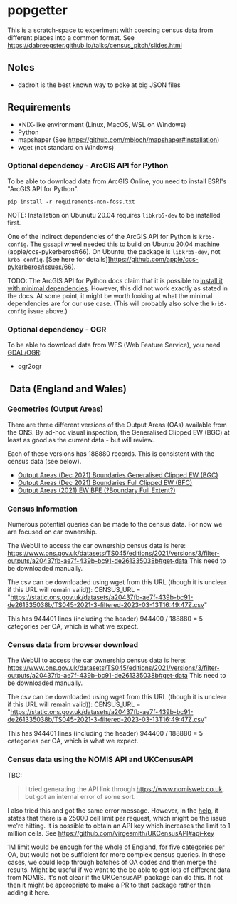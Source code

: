 # popgetter

This is a scratch-space to experiment with coercing census data from different
places into a common format. See
<https://dabreegster.github.io/talks/census_pitch/slides.html>

## Notes

- dadroit is the best known way to poke at big JSON files

## Requirements

- *NIX-like environment (Linux, MacOS, WSL on Windows)
- Python
- mapshaper (See https://github.com/mbloch/mapshaper#installation)
- wget (not standard on Windows)

### Optional dependency - ArcGIS API for Python
To be able to download data from ArcGIS Online, you need to install ESRI's "ArcGIS API for Python".
```
pip install -r requirements-non-foss.txt
```

NOTE: Installation on Ubunutu 20.04 requires `libkrb5-dev` to be installed first.

One of the indirect dependencies of the ArcGIS API for Python is `krb5-config`. The gssapi wheel needed this to build on Ubuntu 20.04 machine (apple/ccs-pykerberos#66). On Ubuntu, the package is `libkrb5-dev`, not `krb5-config`. [See here for details]]https://github.com/apple/ccs-pykerberos/issues/66).

TODO: The ArcGIS API for Python  docs claim that it is possible to [install it with minimal dependencies](https://developers.arcgis.com/python/guide/anaconda#install-with-minimum-dependencies). However, this did not work exactly as stated in the docs. At some point, it might be worth looking at what the minimal dependencies are for our use case. (This will probably also solve the `krb5-config` issue above.)

### Optional dependency - OGR

To be able to download data from WFS (Web Feature Service), you need [GDAL/OGR](https://gdal.org/download.html):

- ogr2ogr


##  Data (England and Wales)

### Geometries (Output Areas)

There are three different versions of the Output Areas (OAs) available from the ONS. By ad-hoc visual inspection, the Generalised Clipped EW (BGC) at least as good as the current data - but will review.

Each of these versions has 188880 records. This is consistent with the census data (see below).

- [Output Areas (Dec 2021) Boundaries Generalised Clipped EW (BGC)](https://geoportal.statistics.gov.uk/datasets/ons::output-areas-dec-2021-boundaries-generalised-clipped-ew-bgc)
- [Output Areas (Dec 2021) Boundaries Full Clipped EW (BFC)](https://geoportal.statistics.gov.uk/datasets/ons::output-areas-dec-2021-boundaries-full-clipped-ew-bfc)
- [Output Areas (2021) EW BFE (?Boundary Full Extent?)](https://geoportal.statistics.gov.uk/datasets/ons::output-areas-2021-ew-bfe/)

### Census Information

Numerous potential queries can be made to the census data. For now we are focused on car ownership.

The WebUI to access the car ownership census data is here:
https://www.ons.gov.uk/datasets/TS045/editions/2021/versions/3/filter-outputs/a20437fb-ae7f-439b-bc91-de261335038b#get-data
This need to be downloaded manually.

The csv can be downloaded using wget from this URL (though it is unclear if this URL will remain valid)):
CENSUS_URL = "https://static.ons.gov.uk/datasets/a20437fb-ae7f-439b-bc91-de261335038b/TS045-2021-3-filtered-2023-03-13T16:49:47Z.csv"

This has 944401 lines (including the header)
944400 / 188880 = 5 categories per OA, which is what we expect.

### Census data from browser download

The WebUI to access the car ownership census data is here:
https://www.ons.gov.uk/datasets/TS045/editions/2021/versions/3/filter-outputs/a20437fb-ae7f-439b-bc91-de261335038b#get-data
This need to be downloaded manually.

The csv can be downloaded using wget from this URL (though it is unclear if this URL will remain valid)):
CENSUS_URL = "https://static.ons.gov.uk/datasets/a20437fb-ae7f-439b-bc91-de261335038b/TS045-2021-3-filtered-2023-03-13T16:49:47Z.csv"

This has 944401 lines (including the header)
944400 / 188880 = 5 categories per OA, which is what we expect.

### Census data using the NOMIS API and UKCensusAPI

TBC:

> I tried generating the API link through https://www.nomisweb.co.uk, but got an internal error of some sort.

I also tried this and got the same error message. However, in the [help](https://www.nomisweb.co.uk/api/v01/help), it states that there is a 25000 cell limit per request, which might be the issue we're hitting. It is possible to obtain an API key which increases the limit to 1 million cells. See https://github.com/virgesmith/UKCensusAPI#api-key

1M limit would be enough for the whole of England, for five categories per OA, but would not be sufficient for more complex census queries. In these cases, we could loop through batches of OA codes and then merge the results. Might be useful if we want to the be able to get lots of different data from NOMIS. It's not clear if the UKCensusAPI package can do this. If not then it might be appropriate to make a PR to that package rather then adding it here.
